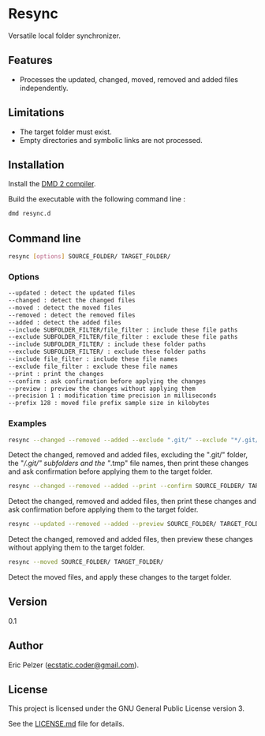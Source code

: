 # Resync

Versatile local folder synchronizer.

## Features

* Processes the updated, changed, moved, removed and added files independently.

## Limitations

* The target folder must exist.
* Empty directories and symbolic links are not processed.

## Installation

Install the [DMD 2 compiler](https://dlang.org/download.html).

Build the executable with the following command line :

```bash
dmd resync.d
```

## Command line

```bash
resync [options] SOURCE_FOLDER/ TARGET_FOLDER/
```

### Options

```bash
--updated : detect the updated files
--changed : detect the changed files
--moved : detect the moved files
--removed : detect the removed files
--added : detect the added files
--include SUBFOLDER_FILTER/file_filter : include these file paths
--exclude SUBFOLDER_FILTER/file_filter : exclude these file paths
--include SUBFOLDER_FILTER/ : include these folder paths
--exclude SUBFOLDER_FILTER/ : exclude these folder paths
--include file_filter : include these file names
--exclude file_filter : exclude these file names
--print : print the changes
--confirm : ask confirmation before applying the changes
--preview : preview the changes without applying them
--precision 1 : modification time precision in milliseconds
--prefix 128 : moved file prefix sample size in kilobytes
``` 

### Examples

```bash
resync --changed --removed --added --exclude ".git/" --exclude "*/.git/" --exclude "*.tmp" --print --confirm SOURCE_FOLDER/ TARGET_FOLDER/
```

Detect the changed, removed and added files, excluding the ".git/" folder, the "*/.git/" subfolders and the "*.tmp" file names, then print these changes and ask confirmation before applying them to the target folder.

```bash
resync --changed --removed --added --print --confirm SOURCE_FOLDER/ TARGET_FOLDER/
```

Detect the changed, removed and added files, then print these changes and ask confirmation before applying them to the target folder.

```bash
resync --updated --removed --added --preview SOURCE_FOLDER/ TARGET_FOLDER/
```

Detect the changed, removed and added files, then preview these changes without applying them to the target folder.

```bash
resync --moved SOURCE_FOLDER/ TARGET_FOLDER/
```

Detect the moved files, and apply these changes to the target folder.

## Version

0.1

## Author

Eric Pelzer (ecstatic.coder@gmail.com).

## License

This project is licensed under the GNU General Public License version 3.

See the [LICENSE.md](LICENSE.md) file for details.
